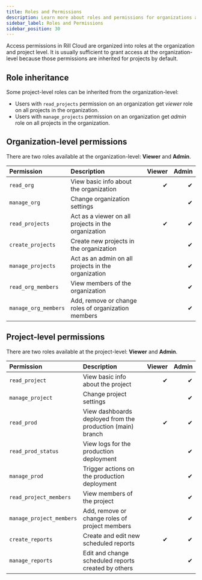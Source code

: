 ```yaml
---
title: Roles and Permissions
description: Learn more about roles and permissions for organizations and projects in Rill Cloud
sidebar_label: Roles and Permissions
sidebar_position: 30
---
```


Access permissions in Rill Cloud are organized into roles at the organization and project level. It is usually sufficient to grant access at the organization-level because those permissions are inherited for projects by default. 

## Role inheritance

Some project-level roles can be inherited from the organization-level:

- Users with `read_projects` permission on an organization get *viewer* role on all projects in the organization.
- Users with `manage_projects` permission on an organization get *admin* role on all projects in the organization.

## Organization-level permissions

There are two roles available at the organization-level: **Viewer** and **Admin**.

| Permission           | Description                                         | Viewer | Admin |
| :------------------- | :-------------------------------------------------- | -----: | ----: |
| `read_org`           | View basic info about the organization              |      ✔ |     ✔ |
| `manage_org`         | Change organization settings                        |        |     ✔ |
| `read_projects`      | Act as a viewer on all projects in the organization |      ✔ |     ✔ |
| `create_projects`    | Create new projects in the organization             |        |     ✔ |
| `manage_projects`    | Act as an admin on all projects in the organization |        |     ✔ |
| `read_org_members`   | View members of the organization                    |        |     ✔ |
| `manage_org_members` | Add, remove or change roles of organization members |        |     ✔ |

## Project-level permissions

There are two roles available at the project-level: **Viewer** and **Admin**.

| Permission               | Description                                                | Viewer | Admin |
| :----------------------- | :--------------------------------------------------------- | -----: | ----: |
| `read_project`           | View basic info about the project                          |      ✔ |     ✔ |
| `manage_project`         | Change project settings                                    |        |     ✔ |
| `read_prod`              | View dashboards deployed from the production (main) branch |      ✔ |     ✔ |
| `read_prod_status`       | View logs for the production deployment                    |        |     ✔ |
| `manage_prod`            | Trigger actions on the production deployment               |        |     ✔ |
| `read_project_members`   | View members of the project                                |        |     ✔ |
| `manage_project_members` | Add, remove or change roles of project members             |        |     ✔ |
| `create_reports`         | Create and edit new scheduled reports                      |      ✔ |     ✔ |
| `manage_reports`         | Edit and change scheduled reports created by others        |        |     ✔ |
<!--
| `read_dev`               | View dashboards deployed from non-production branches      |        |     ✔ |
| `read_dev_status`        | View logs for non-production deployments                   |        |     ✔ |
| `manage_dev`             | Trigger actions on non-production deployments              |        |     ✔ |
 -->

